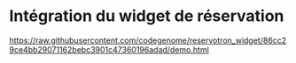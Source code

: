 # Intégration du widget de réservation


https://raw.githubusercontent.com/codegenome/reservotron_widget/86cc29ce4bb29071162bebc3901c47360196adad/demo.html

